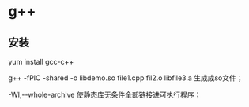 g++
===========================


安装
---------------------------
yum install gcc-c++


g++ -fPIC -shared -o libdemo.so file1.cpp fil2.o libfile3.a		生成成so文件；


-Wl,--whole-archive	使静态库无条件全部链接进可执行程序；